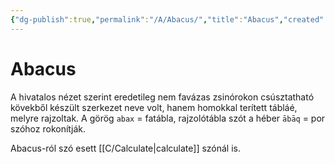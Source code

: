 ```yaml
---
{"dg-publish":true,"permalink":"/A/Abacus/","title":"Abacus","created":"2023-11-06T04:19","updated":"2024-10-22T19:49"}
---
```



# Abacus

A hivatalos nézet szerint eredetileg nem favázas zsinórokon csúsztatható kövekből készült szerkezet neve volt, hanem homokkal terített tábláé, melyre rajzoltak. A görög `abax` = fatábla, rajzolótábla szót a héber `ābāq` = por szóhoz rokonítják.  


Abacus-ról szó esett [[C/Calculate\|calculate]] szónál is.  